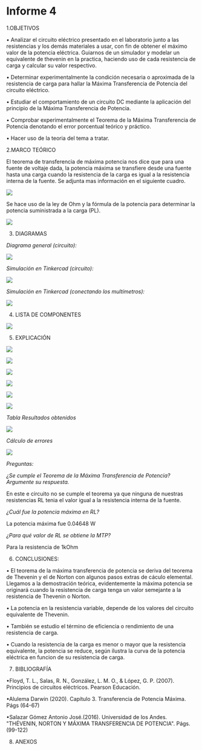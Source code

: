 # Informe 4

1.OBJETIVOS 

• Analizar el circuito eléctrico presentado en el laboratorio junto a las resistencias y los demás materiales a usar, con fin de obtener el máximo valor de la potencia  eléctrica. Guiarnos de un simulador y modelar un equivalente de thevenin en la practica, haciendo uso de cada resistencia de carga y calcular su valor respectivo.  

•	Determinar experimentalmente la condición necesaria o aproximada de la resistencia de carga para hallar la Máxima Transferencia de Potencia del circuito eléctrico.

• Estudiar el comportamiento de un circuito DC mediante la aplicación del principio de la Máxima Transferencia de Potencia.

• Comprobar experimentalmente el Teorema de la Máxima Transferencia de Potencia denotando el error porcentual teórico y práctico.

• Hacer uso de la teoria del tema a tratar.

2.MARCO TEÓRICO

El teorema de transferencia de máxima potencia nos dice que para una fuente de voltaje dada, la potencia máxima se transfiere desde una fuente hasta una carga cuando la resistencia de la carga es igual a la resistencia interna de la fuente. Se adjunta mas información en el siguiente cuadro.  

![](img/marco1.jpeg)

Se hace uso de la ley de Ohm y la fórmula de la potencia para determinar la potencia suministrada a la carga (PL).

![](img/marco2.jpg)

3. DIAGRAMAS

*Diagrama general (circuito):*

![](img/diagrama1.png)

*Simulación en Tinkercad (circuito):*

![](https://github.com/andressanttos/Informe-4/blob/main/img/diagrama1.1.png)

*Simulación en Tinkercad (conectando los multímetros):*

![](https://github.com/andressanttos/Informe-4/blob/main/img/diagrama2.png)

4. LISTA DE COMPONENTES

![](img/material%20y%20equipo.png)

5. EXPLICACIÓN 

![](https://github.com/andressanttos/Informe-4/blob/main/img/diagrama1.png)

![](https://github.com/andressanttos/Informe-4/blob/main/img/expli1.png)

![](https://github.com/andressanttos/Informe-4/blob/main/img/expli2.png)

![](https://github.com/andressanttos/Informe-4/blob/main/img/expli3.png)

![](https://github.com/andressanttos/Informe-4/blob/main/img/expli4.png)

![](https://github.com/andressanttos/Informe-4/blob/main/img/expli5.png)

*Tabla Resultados obtenidos*  

![](https://github.com/andressanttos/Informe-4/blob/main/img/tabla.png)

*Cálculo de errores*

![](https://github.com/andressanttos/Informe-4/blob/main/img/errores.png)

*Preguntas:*

*¿Se cumple el Teorema de la Máxima Transferencia de Potencia? Argumente su respuesta.*

En este e circuito no se cumple el teorema ya  que ninguna de nuestras resistencias RL tenia el valor  igual a la resistencia  interna de la fuente.

*¿Cuál fue la potencia máxima en RL?*

La potencia máxima fue 0.04648 W

*¿Para qué valor de RL se obtiene la MTP?*

Para la resistencia de 1kOhm

6. CONCLUSIONES:

• El teorema de la máxima transferencia de potencia se deriva del teorema de Thevenin y el de Norton con algunos pasos extras de cáculo elemental. Llegamos a la demostración teórica, evidentemente la máxima potencia se originará cuando la  resistencia de carga tenga un valor semejante a la resistencia de Thevenin o Norton.

• La potencia en la resistencia variable, depende de los valores del circuito equivalente de Thevenin.

• También se estudio el término de eficiencia o rendimiento de una resistencia de carga.

• Cuando la resistencia de la carga es menor o mayor que la resistencia equivalente, la potencia se reduce, según ilustra la curva de la potencia eléctrica en funcion de su resistencia de carga.

7. BIBLIOGRAFÍA

•Floyd, T. L., Salas, R. N., González, L. M. O., & López, G. P. (2007). Principios de circuitos eléctricos. Pearson Educación.

•Alulema Darwin (2020). Capítulo 3. Transferencia de Potencia Máxima. Págs (64-67) 

•Salazar Gómez Antonio José.(2016). Universidad de los Andes. "THÉVENIN, NORTON Y MÁXIMA TRANSFERENCIA DE POTENCIA". Págs.(99-122)

8. ANEXOS

